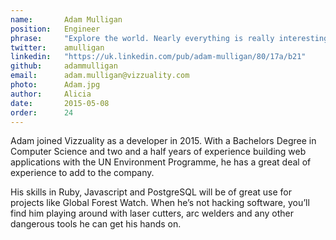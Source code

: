 ```yaml
---
name:       Adam Mulligan
position:   Engineer
phrase:     "Explore the world. Nearly everything is really interesting if you go into it deeply enough."
twitter:    amulligan
linkedin:   "https://uk.linkedin.com/pub/adam-mulligan/80/17a/b21"
github:		adammulligan
email:      adam.mulligan@vizzuality.com
photo:      Adam.jpg
author:     Alicia
date:       2015-05-08
order:      24
---
```


Adam joined Vizzuality as a developer in 2015. With a Bachelors Degree in Computer Science and two and a half years of experience building web applications with the UN Environment Programme, he has a great deal of experience to add to the company. 

His skills in Ruby, Javascript and PostgreSQL will be of great use for projects like Global Forest Watch. When he’s not hacking software, you’ll find him playing around with laser cutters, arc welders and any other dangerous tools he can get his hands on. 
